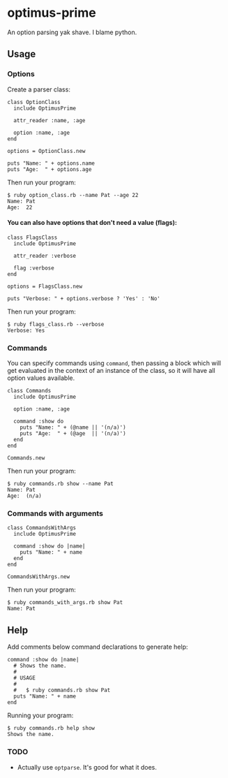 # optimus-prime

An option parsing yak shave. I blame python.

## Usage

### Options

Create a parser class:

    class OptionClass
      include OptimusPrime

      attr_reader :name, :age

      option :name, :age
    end

    options = OptionClass.new

    puts "Name: " + options.name
    puts "Age:  " + options.age

Then run your program:

    $ ruby option_class.rb --name Pat --age 22
    Name: Pat
    Age:  22

#### You can also have options that don't need a value (flags):

    class FlagsClass
      include OptimusPrime

      attr_reader :verbose

      flag :verbose
    end

    options = FlagsClass.new

    puts "Verbose: " + options.verbose ? 'Yes' : 'No'

Then run your program:

    $ ruby flags_class.rb --verbose
    Verbose: Yes

### Commands

You can specify commands using `command`, then passing a block
which will get evaluated in the context of an instance of the class,
so it will have all option values available.

    class Commands
      include OptimusPrime

      option :name, :age

      command :show do
        puts "Name: " + (@name || '(n/a)')
        puts "Age:  " + (@age  || '(n/a)')
      end
    end

    Commands.new

Then run your program:

    $ ruby commands.rb show --name Pat
    Name: Pat
    Age:  (n/a)

### Commands with arguments

    class CommandsWithArgs
      include OptimusPrime

      command :show do |name|
        puts "Name: " + name
      end
    end

    CommandsWithArgs.new

Then run your program:

    $ ruby commands_with_args.rb show Pat
    Name: Pat

## Help

Add comments below command declarations to generate help:

    command :show do |name|
      # Shows the name.
      #
      # USAGE
      #
      #   $ ruby commands.rb show Pat
      puts "Name: " + name
    end

Running your program:

    $ ruby commands.rb help show
    Shows the name.

### TODO

* Actually use `optparse`. It's good for what it does.

